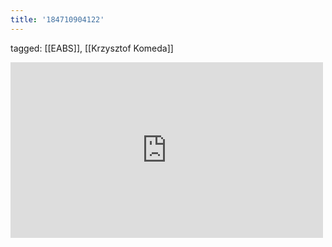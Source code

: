 ```yaml
---
title: '184710904122'
---
```

tagged: [[EABS]], [[Krzysztof Komeda]]
<iframe allow="accelerometer; autoplay; clipboard-write; encrypted-media; gyroscope; picture-in-picture" allowfullscreen="" frameborder="0" height="281" id="youtube_iframe" src="https://www.youtube.com/embed/bdxU4xv1y7w?feature=oembed&amp;enablejsapi=1&amp;origin=https://safe.txmblr.com&amp;wmode=opaque" width="500"></iframe>